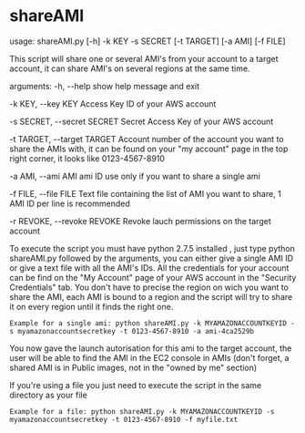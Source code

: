 shareAMI
========


usage: shareAMI.py [-h] -k KEY -s SECRET [-t TARGET] [-a AMI] [-f FILE]

This script will share one or several AMI's from your account to a target account, it can share AMI's on several regions at the same time.

arguments:
  -h, --help            show help message and exit

  -k KEY, --key KEY     Access Key ID of your AWS account

  -s SECRET, --secret SECRET
                        Secret Access Key of your AWS account

  -t TARGET, --target TARGET
                        Account number of the account you want to share the AMIs with, it can be found on your "my account" page in the top right corner, it looks like 0123-4567-8910

  -a AMI, --ami AMI     ami ID use only if you want to share a single ami

  -f FILE, --file FILE  Text file containing the list of AMI you want to share, 1 AMI ID per line is recommended

  -r REVOKE, --revoke REVOKE Revoke lauch permissions on the target account



  To execute the script you must have python 2.7.5 installed , just type python shareAMI.py followed by the arguments, you can either give a single AMI ID or give a text file with all the AMI's IDs. All the credentials for your account can be find on the "My Account" page of your AWS account in the "Security Credentials" tab.
  You don't have to precise the region on wich you want to share the AMI, each AMI is bound to a region and the script will try to share it on every region until it finds the right one.

  	Example for a single ami: python shareAMI.py -k MYAMAZONACCOUNTKEYID -s myamazonaccountsecretkey -t 0123-4567-8910 -a ami-4ca2529b

  You now gave the launch autorisation for this ami to the target account, the user will be able to find the AMI in the EC2 console in AMIs (don't forget, a shared AMI is in Public images, not in the "owned by me" section)

  If you're using a file you just need to execute the script in the same directory as your file


  	Example for a file: python shareAMI.py -k MYAMAZONACCOUNTKEYID -s myamazonaccountsecretkey -t 0123-4567-8910 -f myfile.txt					


